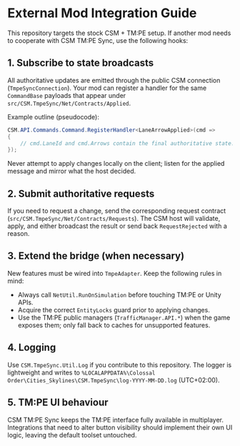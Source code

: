 # External Mod Integration Guide

This repository targets the stock CSM + TM:PE setup. If another mod needs to cooperate with CSM TM:PE Sync, use the following hooks:

## 1. Subscribe to state broadcasts

All authoritative updates are emitted through the public CSM connection (`TmpeSyncConnection`). Your mod can register a handler for the same `CommandBase` payloads that appear under `src/CSM.TmpeSync/Net/Contracts/Applied`.

Example outline (pseudocode):

```csharp
CSM.API.Commands.Command.RegisterHandler<LaneArrowApplied>(cmd =>
{
    // cmd.LaneId and cmd.Arrows contain the final authoritative state.
});
```

Never attempt to apply changes locally on the client; listen for the applied message and mirror what the host decided.

## 2. Submit authoritative requests

If you need to request a change, send the corresponding request contract (`src/CSM.TmpeSync/Net/Contracts/Requests`). The CSM host will validate, apply, and either broadcast the result or send back `RequestRejected` with a reason.

## 3. Extend the bridge (when necessary)

New features must be wired into `TmpeAdapter`. Keep the following rules in mind:

- Always call `NetUtil.RunOnSimulation` before touching TM:PE or Unity APIs.
- Acquire the correct `EntityLocks` guard prior to applying changes.
- Use the TM:PE public managers (`TrafficManager.API.*`) when the game exposes them; only fall back to caches for unsupported features.

## 4. Logging

Use `CSM.TmpeSync.Util.Log` if you contribute to this repository. The logger is lightweight and writes to `%LOCALAPPDATA%\Colossal Order\Cities_Skylines\CSM.TmpeSync\log-YYYY-MM-DD.log` (UTC+02:00).

## 5. TM:PE UI behaviour

CSM TM:PE Sync keeps the TM:PE interface fully available in multiplayer. Integrations that need to alter button visibility should implement their own UI logic, leaving the default toolset untouched.
